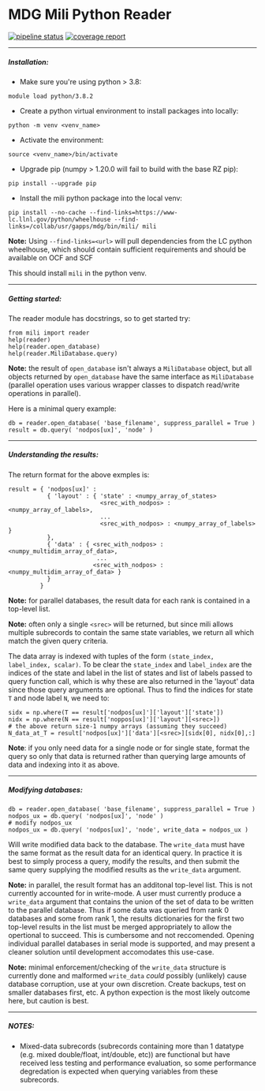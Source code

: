# MDG Mili Python Reader
[![pipeline status](https://rzlc.llnl.gov/gitlab/mili/mili-python/badges/master/pipeline.svg)](https://rzlc.llnl.gov/gitlab/mili/mili-python/-/commits/master)
[![coverage report](https://rzlc.llnl.gov/gitlab/mili/mili-python/badges/master/coverage.svg)](https://rzlc.llnl.gov/gitlab/mili/mili-python/-/commits/master)


---
##### Installation:

  - Make sure you're using python > 3.8:

  `module load python/3.8.2`

  - Create a python virtual environment to install packages into locally:

  `python -m venv <venv_name>`

  - Activate the environment:

  `source <venv_name>/bin/activate`

  - Upgrade pip (numpy > 1.20.0 will fail to build with the base RZ pip):

  `pip install --upgrade pip`

  - Install the mili python package into the local venv:

  `pip install --no-cache --find-links=https://www-lc.llnl.gov/python/wheelhouse --find-links=/collab/usr/gapps/mdg/bin/mili/ mili`

  **Note:** Using `--find-links=<url>` will pull dependencies from the LC python wheelhouse, which should contain sufficient requirements and should be available on OCF and SCF

  This should install `mili` in the python venv.

---
##### Getting started:

  The reader module has docstrings, so to get started try:
  ```
  from mili import reader
  help(reader)
  help(reader.open_database)
  help(reader.MiliDatabase.query)
  ```
  **Note:** the result of `open_database` isn't always a `MiliDatabase` object, but all objects returned by `open_database` have the same interface as `MiliDatabase` (parallel operation uses various wrapper classes to dispatch read/write operations in parallel).

  Here is a minimal query example:
  ```
  db = reader.open_database( 'base_filename', suppress_parallel = True )
  result = db.query( 'nodpos[ux]', 'node' )
  ```
---
##### Understanding the results:

  The return format for the above exmples is:
  ```
  result = { 'nodpos[ux]' : 
             { 'layout' : { 'state' : <numpy_array_of_states>
                            <srec_with_nodpos> : <numpy_array_of_labels>,
                            ...
                            <srec_with_nodpos> : <numpy_array_of_labels> } 
             },
             { 'data' : { <srec_with_nodpos> : <numpy_multidim_array_of_data>,
                           ...
                          <srec_with_nodpos> : <numpy_multidim_array_of_data> }
             }
           }
  ```
  **Note:** for parallel databases, the result data for each rank is contained in a top-level list.

  **Note:** often only a single `<srec>` will be returned, but since mili allows multiple subrecords to contain the same state variables, we return all which match the given query criteria.

  The data array is indexed with tuples of the form `(state_index, label_index, scalar)`. To be clear the `state_index` and `label_index` are the indices of the state and label in the list of states and list of labels passed to query function call, which is why these are also returned in the 'layout' data since those query arguments are optional. Thus to find the indices for state `T` and node label `N`, we need to:
  ```
  sidx = np.where(T == result['nodpos[ux]']['layout']['state'])
  nidx = np.where(N == result['noppos[ux]']['layout'][<srec>])
  # the above return size-1 numpy arrays (assuming they succeed)
  N_data_at_T = result['nodpos[ux]']['data'][<srec>][sidx[0], nidx[0],:]
  ```
  **Note**: if you only need data for a single node or for single state, format the query so only that data is returned rather than querying large amounts of data and indexing into it as above.

---
##### Modifying databases:

  ```
  db = reader.open_database( 'base_filename', suppress_parallel = True )
  nodpos_ux = db.query( 'nodpos[ux]', 'node' )
  # modify nodpos_ux
  nodpos_ux = db.query( 'nodpos[ux]', 'node', write_data = nodpos_ux )
  ```

  Will write modified data back to the database. The `write_data` must have the same format as the result data for an identical query. In practice it is best to simply process a query, modify the results, and then submit the same query supplying the modified results as the `write_data` argument.

  **Note:** in parallel, the result format has an additonal top-level list. This is not currently accounted for in write-mode. A user must currently produce a `write_data` argument that contains the union of the set of data to be written to the parallel database. Thus if some data was queried from rank 0 databases and some from rank 1, the results dictionaries for the first two top-level results in the list must be merged appropriately to allow the opertional to succeed. This is cumbersome and not reccomended. Opening individual parallel databases in serial mode is supported, and may present a cleaner solution until development accomodates this use-case.

  **Note:** minimal enforcement/checking of the `write_data` structure is currently done and malformed `write_data` *could* possibly (unlikely) cause database corruption, use at your own discretion. Create backups, test on smaller databases first, etc. A python expection is the most likely outcome here, but caution is best.

---
##### NOTES:

  - Mixed-data subrecords (subrecords containing more than 1 datatype (e.g. mixed double/float, int/double, etc)) are functional but have received less testing and performance evaluation, so some performance degredation is expected when querying variables from these subrecords.
